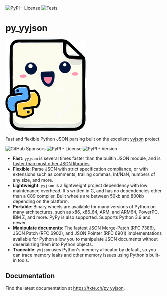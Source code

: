 ![PyPI - License](https://img.shields.io/pypi/l/yyjson.svg?style=flat-square)
![Tests](https://github.com/TkTech/py_yyjson/workflows/Run%20tests/badge.svg)

# py_yyjson

![py_yyjson Logo](misc/logo_small.png)

Fast and flexible Python JSON parsing built on the excellent [yyjson][]
project.

![GitHub Sponsors](https://img.shields.io/github/sponsors/tktech)
![PyPI - License](https://img.shields.io/pypi/l/yyjson)
![PyPI - Version](https://img.shields.io/pypi/v/yyjson)

- **Fast**: `yyjson` is several times faster than the builtin JSON module, and
  is [faster than most other JSON libraries][fast].
- **Flexible**: Parse JSON with strict specification compliance, or with
  extensions such as comments, trailing commas, Inf/NaN, numbers of any size,
  and more.
- **Lightweight**: `yyjson` is a lightweight project dependency with low
  maintenance overhead. It's written in C, and has no dependencies other than
  a C89 compiler. Built wheels are between 50kb and 800kb depending on the
  platform.
- **Portable**: Binary wheels are available for many versions of Python
  on many architectures, such as x86, x86_64, ARM, and ARM64, PowerPC, IBM Z,
  and more. PyPy is also supported. Supports Python 3.9 and newer.
- **Manipulate documents**: The fastest JSON Merge-Patch (RFC 7386), JSON Patch
  (RFC 6902), and JSON Pointer (RFC 6901) implementations available for Python
  allow you to manipulate JSON documents without deserializing them into Python
  objects.
- **Traceable**: `yyjson` uses Python's memory allocator by default, so you can
  trace memory leaks and other memory issues using Python's built-in tools.

## Documentation

Find the latest documentation at https://tkte.ch/py_yyjson.

[yyjson]: https://github.com/ibireme/yyjson
[fast]: https://github.com/tktech/json_benchmark